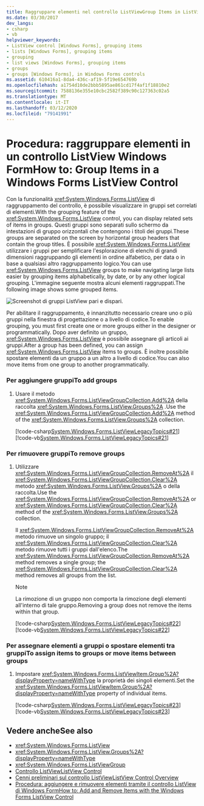 ```yaml
---
title: Raggruppare elementi nel controllo ListViewGroup Items in ListView Control
ms.date: 03/30/2017
dev_langs:
- csharp
- vb
helpviewer_keywords:
- ListView control [Windows Forms], grouping items
- lists [Windows Forms], grouping items
- grouping
- list views [Windows Forms], grouping items
- groups
- groups [Windows Forms], in Windows Forms controls
ms.assetid: 610416a1-8da4-436c-af19-5f19e654769b
ms.openlocfilehash: a1754d10de2bbb5895ae861cd17f4af1f18810e2
ms.sourcegitcommit: 7588136e355e10cbc2582f389c90c127363c02a5
ms.translationtype: MT
ms.contentlocale: it-IT
ms.lasthandoff: 03/12/2020
ms.locfileid: "79141991"
---
```

# <a name="how-to-group-items-in-a-windows-forms-listview-control"></a><span data-ttu-id="38e90-102">Procedura: raggruppare elementi in un controllo ListView Windows Form</span><span class="sxs-lookup"><span data-stu-id="38e90-102">How to: Group Items in a Windows Forms ListView Control</span></span>
<span data-ttu-id="38e90-103">Con la funzionalità <xref:System.Windows.Forms.ListView> di raggruppamento del controllo, è possibile visualizzare in gruppi set correlati di elementi.</span><span class="sxs-lookup"><span data-stu-id="38e90-103">With the grouping feature of the <xref:System.Windows.Forms.ListView> control, you can display related sets of items in groups.</span></span> <span data-ttu-id="38e90-104">Questi gruppi sono separati sullo schermo da intestazioni di gruppo orizzontali che contengono i titoli dei gruppi.</span><span class="sxs-lookup"><span data-stu-id="38e90-104">These groups are separated on the screen by horizontal group headers that contain the group titles.</span></span> <span data-ttu-id="38e90-105">È possibile <xref:System.Windows.Forms.ListView> utilizzare i gruppi per semplificare l'esplorazione di elenchi di grandi dimensioni raggruppando gli elementi in ordine alfabetico, per data o in base a qualsiasi altro raggruppamento logico.</span><span class="sxs-lookup"><span data-stu-id="38e90-105">You can use <xref:System.Windows.Forms.ListView> groups to make navigating large lists easier by grouping items alphabetically, by date, or by any other logical grouping.</span></span> <span data-ttu-id="38e90-106">L'immagine seguente mostra alcuni elementi raggruppati.</span><span class="sxs-lookup"><span data-stu-id="38e90-106">The following image shows some grouped items.</span></span>  
  
 ![Screenshot di gruppi ListView pari e dispari.](./media/how-to-group-items-in-a-windows-forms-listview-control-using-the-designer/odd-even-list-view-groups.gif)  

 <span data-ttu-id="38e90-108">Per abilitare il raggruppamento, è innanzitutto necessario creare uno o più gruppi nella finestra di progettazione o a livello di codice.</span><span class="sxs-lookup"><span data-stu-id="38e90-108">To enable grouping, you must first create one or more groups either in the designer or programmatically.</span></span> <span data-ttu-id="38e90-109">Dopo aver definito un gruppo, <xref:System.Windows.Forms.ListView> è possibile assegnare gli articoli ai gruppi.</span><span class="sxs-lookup"><span data-stu-id="38e90-109">After a group has been defined, you can assign <xref:System.Windows.Forms.ListView> items to groups.</span></span> <span data-ttu-id="38e90-110">È inoltre possibile spostare elementi da un gruppo a un altro a livello di codice.</span><span class="sxs-lookup"><span data-stu-id="38e90-110">You can also move items from one group to another programmatically.</span></span>  
  
### <a name="to-add-groups"></a><span data-ttu-id="38e90-111">Per aggiungere gruppi</span><span class="sxs-lookup"><span data-stu-id="38e90-111">To add groups</span></span>  
  
1. <span data-ttu-id="38e90-112">Usare il metodo <xref:System.Windows.Forms.ListViewGroupCollection.Add%2A> della raccolta <xref:System.Windows.Forms.ListView.Groups%2A> .</span><span class="sxs-lookup"><span data-stu-id="38e90-112">Use the <xref:System.Windows.Forms.ListViewGroupCollection.Add%2A> method of the <xref:System.Windows.Forms.ListView.Groups%2A> collection.</span></span>  
  
     [!code-csharp[System.Windows.Forms.ListViewLegacyTopics#21](~/samples/snippets/csharp/VS_Snippets_Winforms/System.Windows.Forms.ListViewLegacyTopics/CS/Class1.cs#21)]
     [!code-vb[System.Windows.Forms.ListViewLegacyTopics#21](~/samples/snippets/visualbasic/VS_Snippets_Winforms/System.Windows.Forms.ListViewLegacyTopics/VB/Class1.vb#21)]  
  
### <a name="to-remove-groups"></a><span data-ttu-id="38e90-113">Per rimuovere gruppi</span><span class="sxs-lookup"><span data-stu-id="38e90-113">To remove groups</span></span>  
  
1. <span data-ttu-id="38e90-114">Utilizzare <xref:System.Windows.Forms.ListViewGroupCollection.RemoveAt%2A> il <xref:System.Windows.Forms.ListViewGroupCollection.Clear%2A> metodo <xref:System.Windows.Forms.ListView.Groups%2A> o della raccolta.</span><span class="sxs-lookup"><span data-stu-id="38e90-114">Use the <xref:System.Windows.Forms.ListViewGroupCollection.RemoveAt%2A> or <xref:System.Windows.Forms.ListViewGroupCollection.Clear%2A> method of the <xref:System.Windows.Forms.ListView.Groups%2A> collection.</span></span>  
  
     <span data-ttu-id="38e90-115">Il <xref:System.Windows.Forms.ListViewGroupCollection.RemoveAt%2A> metodo rimuove un singolo gruppo; il <xref:System.Windows.Forms.ListViewGroupCollection.Clear%2A> metodo rimuove tutti i gruppi dall'elenco.</span><span class="sxs-lookup"><span data-stu-id="38e90-115">The <xref:System.Windows.Forms.ListViewGroupCollection.RemoveAt%2A> method removes a single group; the <xref:System.Windows.Forms.ListViewGroupCollection.Clear%2A> method removes all groups from the list.</span></span>  
  
    > [!NOTE]
    > <span data-ttu-id="38e90-116">La rimozione di un gruppo non comporta la rimozione degli elementi all'interno di tale gruppo.</span><span class="sxs-lookup"><span data-stu-id="38e90-116">Removing a group does not remove the items within that group.</span></span>  
  
     [!code-csharp[System.Windows.Forms.ListViewLegacyTopics#22](~/samples/snippets/csharp/VS_Snippets_Winforms/System.Windows.Forms.ListViewLegacyTopics/CS/Class1.cs#22)]
     [!code-vb[System.Windows.Forms.ListViewLegacyTopics#22](~/samples/snippets/visualbasic/VS_Snippets_Winforms/System.Windows.Forms.ListViewLegacyTopics/VB/Class1.vb#22)]  
  
### <a name="to-assign-items-to-groups-or-move-items-between-groups"></a><span data-ttu-id="38e90-117">Per assegnare elementi a gruppi o spostare elementi tra gruppi</span><span class="sxs-lookup"><span data-stu-id="38e90-117">To assign items to groups or move items between groups</span></span>  
  
1. <span data-ttu-id="38e90-118">Impostare <xref:System.Windows.Forms.ListViewItem.Group%2A?displayProperty=nameWithType> la proprietà dei singoli elementi.</span><span class="sxs-lookup"><span data-stu-id="38e90-118">Set the <xref:System.Windows.Forms.ListViewItem.Group%2A?displayProperty=nameWithType> property of individual items.</span></span>  
  
     [!code-csharp[System.Windows.Forms.ListViewLegacyTopics#23](~/samples/snippets/csharp/VS_Snippets_Winforms/System.Windows.Forms.ListViewLegacyTopics/CS/Class1.cs#23)]
     [!code-vb[System.Windows.Forms.ListViewLegacyTopics#23](~/samples/snippets/visualbasic/VS_Snippets_Winforms/System.Windows.Forms.ListViewLegacyTopics/VB/Class1.vb#23)]  
  
## <a name="see-also"></a><span data-ttu-id="38e90-119">Vedere anche</span><span class="sxs-lookup"><span data-stu-id="38e90-119">See also</span></span>

- <xref:System.Windows.Forms.ListView>
- <xref:System.Windows.Forms.ListView.Groups%2A?displayProperty=nameWithType>
- <xref:System.Windows.Forms.ListViewGroup>
- [<span data-ttu-id="38e90-120">Controllo ListView</span><span class="sxs-lookup"><span data-stu-id="38e90-120">ListView Control</span></span>](listview-control-windows-forms.md)
- [<span data-ttu-id="38e90-121">Cenni preliminari sul controllo ListView</span><span class="sxs-lookup"><span data-stu-id="38e90-121">ListView Control Overview</span></span>](listview-control-overview-windows-forms.md)
- [<span data-ttu-id="38e90-122">Procedura: aggiungere e rimuovere elementi tramite il controllo ListView di Windows Form</span><span class="sxs-lookup"><span data-stu-id="38e90-122">How to: Add and Remove Items with the Windows Forms ListView Control</span></span>](how-to-add-and-remove-items-with-the-windows-forms-listview-control.md)
